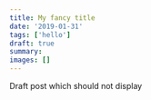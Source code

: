 ```yaml
---
title: My fancy title
date: '2019-01-31'
tags: ['hello']
draft: true
summary:
images: []
---
```


Draft post which should not display
